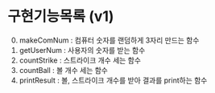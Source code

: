 # 구현기능목록 (v1)
0. makeComNum : 컴퓨터 숫자를 랜덤하게 3자리 만드는 함수
1. getUserNum : 사용자의 숫자를 받는 함수
2. countStrike : 스트라이크 개수 세는 함수
3. countBall : 볼 개수 세는 함수
4. printResult : 볼, 스트라이크 개수를 받아 결과를 print하는 함수